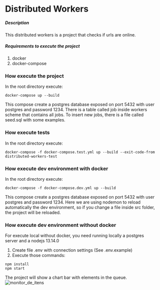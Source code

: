 # Distributed Workers

##### Description
This distributed workers is a project that checks if urls are online.

##### Requirements to execute the project
1. docker
2. docker-compose

### How execute the project
In the root directory execute:
```
docker-compose up --build
```
This compose create a postgres database exposed on port 5432 with user postgres and password 1234.
There is a table called job inside workers scheme that contains all jobs.
To insert new jobs, there is a file called seed.sql with some examples.

### How execute tests
In the root directory execute:
```
docker-compose -f docker-compose.test.yml up --build --exit-code-from distributed-workers-test
```

### How execute dev environment with docker
In the root directory execute:
```
docker-compose -f docker-compose.dev.yml up --build
```
This compose create a postgres database exposed on port 5432 with user postgres and password 1234.
Here we are using nodemon to reload automatically the dev environment, so if you change a file inside src folder, the project will be reloaded.

### How execute dev environment without docker
For execute local without docker, you need running locally a postgres server and a nodejs 13.14.0
1. Create file .env with connection settings (See .env.example)
2. Execute those commands:
```
npm install
npm start
```
The project will show a chart bar with elements in the queue.
![monitor_de_itens](https://user-images.githubusercontent.com/3290510/94356764-6968b280-0068-11eb-9a40-4c61de6bd108.png)
